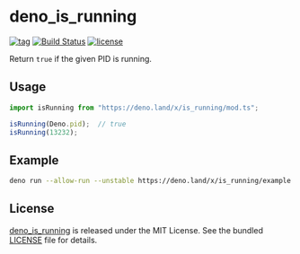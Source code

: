 # deno_is_running

[![tag](https://img.shields.io/github/release/justjavac/deno_is_running)](https://github.com/justjavac/deno_is_running/releases)
[![Build Status](https://github.com/justjavac/deno_is_running/workflows/ci/badge.svg?branch=master)](https://github.com/justjavac/deno_is_running/actions)
[![license](https://img.shields.io/github/license/justjavac/deno_is_running)](https://github.com/justjavac/deno_is_running/blob/master/LICENSE)

Return `true` if the given PID is running.

## Usage

```ts
import isRunning from "https://deno.land/x/is_running/mod.ts";

isRunning(Deno.pid);  // true
isRunning(13232);
```

## Example

```bash
deno run --allow-run --unstable https://deno.land/x/is_running/example.ts
```

## License

[deno_is_running](https://github.com/justjavac/deno_is_running) is released under the MIT License. See the bundled [LICENSE](./LICENSE) file for details.
